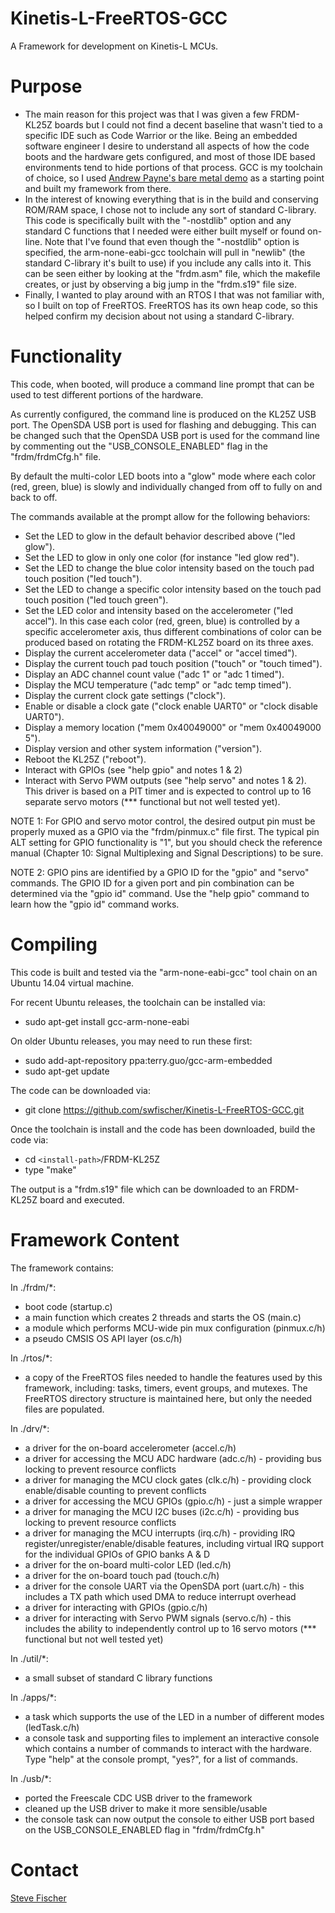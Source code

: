 # Kinetis-L-FreeRTOS-GCC

A Framework for development on Kinetis-L MCUs.

# Purpose

* The main reason for this project was that I was given a few FRDM-KL25Z boards but I could not find a decent baseline that wasn't tied to a specific IDE such as Code Warrior or the like.  Being an embedded software engineer I desire to understand all aspects of how the code boots and the hardware gets configured, and most of those IDE based environments tend to hide portions of that process.  GCC is my toolchain of choice, so I used [Andrew Payne's bare metal demo](http://github.com/payne92/bare-metal-arm) as a starting point and built my framework from there.
* In the interest of knowing everything that is in the build and conserving ROM/RAM space, I chose not to include any sort of standard C-library.  This code is specifically built with the "-nostdlib" option and any standard C functions that I needed were either built myself or found on-line.  Note that I've found that even though the "-nostdlib" option is specified, the arm-none-eabi-gcc toolchain will pull in "newlib" (the standard C-library it's built to use) if you include any calls into it.  This can be seen either by looking at the "frdm.asm" file, which the makefile creates, or just by observing a big jump in the "frdm.s19" file size.
* Finally, I wanted to play around with an RTOS I that was not familiar with, so I built on top of FreeRTOS.  FreeRTOS has its own heap code, so this helped confirm my decision about not using a standard C-library.

# Functionality

This code, when booted, will produce a command line prompt that can be used to test different portions of the hardware.

As currently configured, the command line is produced on the KL25Z USB port.  The OpenSDA USB port is used for flashing and debugging.  This can be changed such that the OpenSDA USB port is used for the command line by commenting out the "USB_CONSOLE_ENABLED" flag in the "frdm/frdmCfg.h" file.

By default the multi-color LED boots into a "glow" mode where each color (red, green, blue) is slowly and individually changed from off to fully on and back to off.

The commands available at the prompt allow for the following behaviors:

* Set the LED to glow in the default behavior described above ("led glow").
* Set the LED to glow in only one color (for instance "led glow red").
* Set the LED to change the blue color intensity based on the touch pad touch position ("led touch").
* Set the LED to change a specific color intensity based on the touch pad touch position ("led touch green").
* Set the LED color and intensity based on the accelerometer ("led accel").  In this case each color (red, green, blue) is controlled by a specific accelerometer axis, thus different combinations of color can be produced based on rotating the FRDM-KL25Z board on its three axes.
* Display the current accelerometer data ("accel" or "accel timed").
* Display the current touch pad touch position ("touch" or "touch timed").
* Display an ADC channel count value ("adc 1" or "adc 1 timed").
* Display the MCU temperature ("adc temp" or "adc temp timed").
* Display the current clock gate settings ("clock").
* Enable or disable a clock gate ("clock enable UART0" or "clock disable UART0").
* Display a memory location ("mem 0x40049000" or "mem 0x40049000 5").
* Display version and other system information ("version").
* Reboot the KL25Z ("reboot").
* Interact with GPIOs (see "help gpio" and notes 1 & 2)
* Interact with Servo PWM outputs (see "help servo" and notes 1 & 2).  This driver is based on a PIT timer and is expected to control up to 16 separate servo motors (*** functional but not well tested yet).

NOTE 1: For GPIO and servo motor control, the desired output pin must be properly muxed as a GPIO via the "frdm/pinmux.c" file first.  The typical pin ALT setting for GPIO functionality is "1", but you should check the reference manual (Chapter 10: Signal Multiplexing and Signal Descriptions) to be sure.

NOTE 2: GPIO pins are identified by a GPIO ID for the "gpio" and "servo" commands.  The GPIO ID for a given port and pin combination can be determined via the "gpio id" command.  Use the "help gpio" command to learn how the "gpio id" command works.

# Compiling

This code is built and tested via the "arm-none-eabi-gcc" tool chain on an Ubuntu 14.04 virtual machine.

For recent Ubuntu releases, the toolchain can be installed via:

* sudo apt-get install gcc-arm-none-eabi

On older Ubuntu releases, you may need to run these first:

* sudo add-apt-repository ppa:terry.guo/gcc-arm-embedded
* sudo apt-get update

The code can be downloaded via:

* git clone https://github.com/swfischer/Kinetis-L-FreeRTOS-GCC.git

Once the toolchain is install and the code has been downloaded, build the code via:

* cd `<install-path>`/FRDM-KL25Z
* type "make"

The output is a "frdm.s19" file which can be downloaded to an FRDM-KL25Z board and executed.

# Framework Content

The framework contains:

In ./frdm/*:

* boot code (startup.c)
* a main function which creates 2 threads and starts the OS (main.c)
* a module which performs MCU-wide pin mux configuration (pinmux.c/h)
* a pseudo CMSIS OS API layer (os.c/h)

In ./rtos/*:

* a copy of the FreeRTOS files needed to handle the features used by this framework, including: tasks, timers, event groups, and mutexes.  The FreeRTOS directory structure is maintained here, but only the needed files are populated.

In ./drv/*:

* a driver for the on-board accelerometer (accel.c/h)
* a driver for accessing the MCU ADC hardware (adc.c/h) - providing bus locking to prevent resource conflicts
* a driver for managing the MCU clock gates (clk.c/h) - providing clock enable/disable counting to prevent conflicts
* a driver for accessing the MCU GPIOs (gpio.c/h) - just a simple wrapper
* a driver for managing the MCU I2C buses (i2c.c/h) - providing bus locking to prevent resource conflicts
* a driver for managing the MCU interrupts (irq.c/h) - providing IRQ register/unregister/enable/disable features, including virtual IRQ support for the individual GPIOs of GPIO banks A & D
* a driver for the on-board multi-color LED (led.c/h)
* a driver for the on-board touch pad (touch.c/h)
* a driver for the console UART via the OpenSDA port (uart.c/h) - this includes a TX path which used DMA to reduce interrupt overhead
* a driver for interacting with GPIOs (gpio.c/h)
* a driver for interacting with Servo PWM signals (servo.c/h) - this includes the ability to independently control up to 16 servo motors (*** functional but not well tested yet)

In ./util/*:

* a small subset of standard C library functions

In ./apps/*:

* a task which supports the use of the LED in a number of different modes (ledTask.c/h)
* a console task and supporting files to implement an interactive console which contains a number of commands to interact with the hardware.  Type "help" at the console prompt, "yes?", for a list of commands.

In ./usb/*:

* ported the Freescale CDC USB driver to the framework
* cleaned up the USB driver to make it more sensible/usable
* the console task can now output the console to either USB port based on the USB_CONSOLE_ENABLED flag in "frdm/frdmCfg.h"

# Contact

[Steve Fischer](mailto:steve2641@gmail.com)

